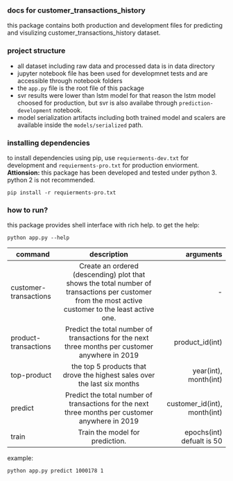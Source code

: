 ### docs for customer_transactions_history
this package contains both production and development files for predicting and visulizing customer_transactions_history dataset.

### project structure
- all dataset including raw data and processed data is in data directory
- jupyter notebook file has been used for developmnet tests and are accessible through notebook folders
- the `app.py` file is the root file of this package
- svr results were lower than lstm model for that reason the lstm model choosed for production, but svr is also availabe through `prediction-development` notebook.
- model serialization artifacts including both trained model and scalers are available inside the `models/serialized` path.

### installing dependencies
to install dependencies using pip, use `requierments-dev.txt` for development and `requierments-pro.txt` for production enviorment.
**Attionsion:** this package has been developed and tested under python 3. python 2 is not recommended.

```shell
pip install -r requierments-pro.txt
```

### how to run?
this package provides shell interface with rich help. to get the help:
```shell
python app.py --help
```

| command        | description           | arguments  |
| -------------- |:-------------:| ----------:|
| customer-transactions     | Create an ordered (descending) plot that shows the total number of transactions per customer from the most active customer to the least active one. | - |
| product-transactions       | Predict the total number of transactions for the next three months per customer anywhere in 2019     | product_id(int) |
| top-product  | the top 5 products that drove the highest sales over the last six months   |  year(int), month(int) |
| predict | Predict the total number of transactions for the next three months per customer anywhere in 2019 | customer_id(int), month(int) |
| train | Train the model for prediction. | epochs(int) defualt is 50 |

example:
```shell
python app.py predict 1000178 1
```